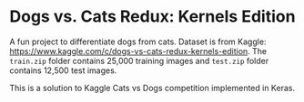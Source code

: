 # Dogs vs. Cats Redux: Kernels Edition

A fun project to differentiate dogs from cats. Dataset is from Kaggle: <https://www.kaggle.com/c/dogs-vs-cats-redux-kernels-edition>. The `train.zip` folder contains 25,000 training images and `test.zip` folder contains 12,500 test images.

This is a solution to Kaggle Cats vs Dogs competition implemented in Keras.